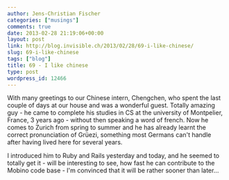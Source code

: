 ```yaml
---
author: Jens-Christian Fischer
categories: ["musings"]
comments: true
date: 2013-02-28 21:19:06+00:00
layout: post
link: http://blog.invisible.ch/2013/02/28/69-i-like-chinese/
slug: 69-i-like-chinese
tags: ["blog"]
title: 69 - I like chinese
type: post
wordpress_id: 12466
---
```




With many greetings to our Chinese intern, Chengchen, who spent the last couple of days at our house and was a wonderful guest. Totally amazing guy - he came to complete his studies in CS at the university of Montpelier, France, 3 years ago - without then speaking a word of french. Now he comes to Zurich from spring to summer and he has already learnt the correct pronunciation of Grüezi, something most Germans can't handle after having lived here for several years.

I introduced him to Ruby and Rails yesterday and today, and he seemed to totally get it - will be interesting to see, how fast he can contribute to the Mobino code base - I'm convinced that it will be rather sooner than later...


